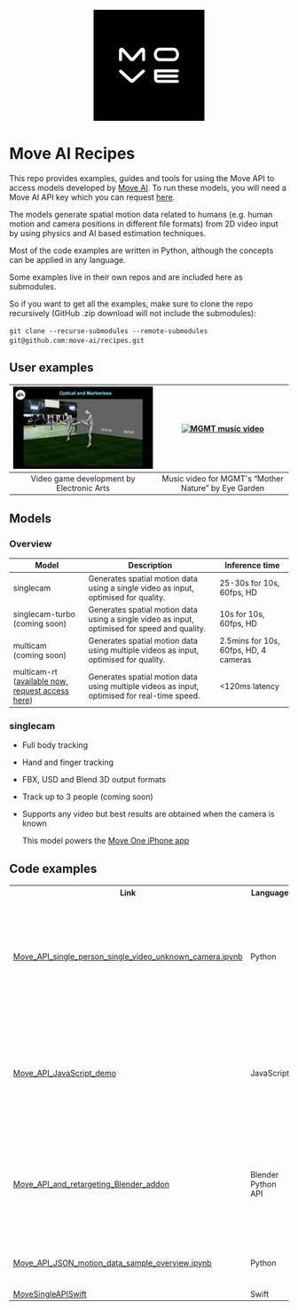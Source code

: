 <p align="center">
  <a href="https://move.ai">
    <img src="images/logo.jpeg" width="200px" alt="Move AI logo" />
  </a>
</p>

# Move AI Recipes
This repo provides examples, guides and tools for using the Move API to 
access models developed by [Move AI](https://move.ai). To run these models, you will need a Move AI API key which you 
can request [here](https://www.move.ai/api).

The models generate spatial motion data related to humans (e.g. human motion and camera positions in different file 
formats) from 2D video input by using physics and AI based estimation techniques.

Most of the code examples are written in Python, although the concepts can be applied in any language.

Some examples live in their own repos and are included here as submodules.

So if you want to get all the examples, make sure to clone the repo recursively (GitHub .zip download will not include the submodules):

`git clone --recurse-submodules --remote-submodules git@github.com:move-ai/recipes.git`

## User examples

| [<img src="images/ea.png" width="400px" alt="Move AI logo">](https://www.youtube.com/watch?v=z0aNKvZR8Tk&t=139s) | [<img src="images/mgmt.png" width="400px" alt="MGMT music video">](https://www.youtube.com/watch?v=sDzIO5ahGE8) |
|:--:|:--:|
| Video game development by Electronic Arts | Music video for MGMT's “Mother Nature” by Eye Garden |

## Models
### Overview
| Model                                                                                                                | Description                                                                                   | Inference time                        |
|----------------------------------------------------------------------------------------------------------------------|-----------------------------------------------------------------------------------------------|---------------------------------------|
| singlecam                                                                                                            | Generates spatial motion data using a single video as input, optimised for quality.           | 25-30s for 10s, 60fps, HD             |
| singlecam-turbo <br/>(coming soon)                                                                                   | Generates spatial motion data using a single video as input, optimised for speed and quality. | 10s for 10s, 60fps, HD                |
| multicam <br/>(coming soon)                                                                                          | Generates spatial motion data using multiple videos as input, optimised for quality.          | 2.5mins for 10s, 60fps, HD, 4 cameras |
| multicam-rt <br/>([available now, request access here](https://share-eu1.hsforms.com/1J1WzWmHUT_aXIlmv7-b3xwfk5ge))  | Generates spatial motion data using multiple videos as input, optimised for real-time speed.  | <120ms latency                        |

### singlecam

* Full body tracking
* Hand and finger tracking
* FBX, USD and Blend 3D output formats
* Track up to 3 people (coming soon)
* Supports any video but best results are obtained when the camera is known

  This model powers the [Move One iPhone app](https://apps.apple.com/us/app/move-one/id6448635527)

## Code examples

<table>
  <tr>
    <th>Link</th>
    <th>Language</th>
    <th>Description</th>
  </tr>
  <tr>
    <td><a href="examples/Move_API_single_person_single_video_unknown_camera.ipynb">Move_API_single_person_single_video_unknown_camera.ipynb</a></td>
    <td>Python</td>
    <td>Generate 3D animation data of a single person from a single video from an unknown camera</td>
  </tr>
  <tr>
    <td><a href="https://github.com/move-ai/Move_API_JavaScript_demo">Move_API_JavaScript_demo</a></td>
    <td>JavaScript</td>
    <td>Generate 3D animation data of a single person from a single video from an unknown camera</td>
  </tr>
  <tr>
    <td><a href="https://github.com/move-ai/Move_API_and_retargeting_Blender_addon">Move_API_and_retargeting_Blender_addon</a></td>
    <td>Blender Python API</td>
    <td>Move.ai API integrated into Blender via an add-on. Additional features: retargeting, scene import, rendering</td>
  </tr>
  <tr>
    <td><a href="examples/Move_API_ JSON_motion_data_sample_overview.ipynb">Move_API_JSON_motion_data_sample_overview.ipynb</a></td>
    <td>Python</td>
    <td>Explore and analyse the .JSON motion data output</td>
  </tr>
  <tr>
    <td><a href="https://github.com/move-ai/MoveSingleAPISwift">MoveSingleAPISwift</a></td>
    <td>Swift</td>
    <td>Swift SDK</td>
  </tr>
</table>
